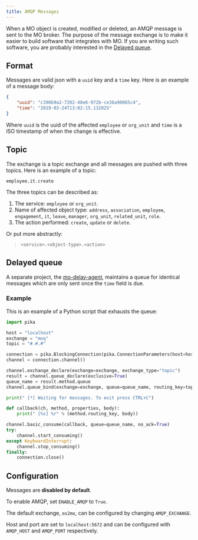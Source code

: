 ```yaml
---
title: AMQP Messages
---
```


When a MO object is created, modified or deleted, an AMQP message is
sent to the MO broker. The purpose of the message exchange is to make it
easier to build software that integrates with MO. If you are writing
such software, you are probably interested in the [Delayed
queue](#delayed-queue).

## Format


Messages are valid json with a `uuid` key and a `time` key. Here is an
example of a message body:

```json
{
    "uuid": "c390b9a2-7202-48e6-972b-ce36a90065c4",
    "time": "2019-03-24T13:02:15.132025"
}
```

Where `uuid` is the uuid of the affected `employee` or `org_unit` and
`time` is a ISO timestamp of when the change is effective.

## Topic


The exchange is a topic exchange and all messages are pushed with three
topics. Here is an example of a topic:

`employee.it.create`

The three topics can be described as:

1.  The service: `employee` or `org_unit`.
2.  Name of affected object type: `address`, `association`,
     `employee`, `engagement`, `it`, `leave`, `manager`, `org_unit`,
     `related_unit`, `role`.
3.  The action performed: `create`, `update` or `delete`.

Or put more abstractly:

> `<service>.<object-type>.<action>`

## Delayed queue


A separate project, the
[mo-delay-agent](https://gitlab.magenta.dk/lora/mo-delay-agent/),
maintains a queue for identical messages which are only sent once the
`time` field is due.

### Example


This is an example of a Python script that exhausts the queue:

```python
import pika

host = "localhost"
exchange = "moq"
topic = "#.#.#"

connection = pika.BlockingConnection(pika.ConnectionParameters(host=host))
channel = connection.channel()

channel.exchange_declare(exchange=exchange, exchange_type="topic")
result = channel.queue_declare(exclusive=True)
queue_name = result.method.queue
channel.queue_bind(exchange=exchange, queue=queue_name, routing_key=topic)

print(" [*] Waiting for messages. To exit press CTRL+C")

def callback(ch, method, properties, body):
    print(" [%s] %r" % (method.routing_key, body))

channel.basic_consume(callback, queue=queue_name, no_ack=True)
try:
    channel.start_consuming()
except KeyboardInterrupt:
    channel.stop_consuming()
finally:
    connection.close()
```

## Configuration

Messages are **disabled by default**.

To enable AMQP, set `ENABLE_AMQP` to `True`.

The default exchange, `os2mo`, can be configured by changing `AMQP_EXCHANGE`.

Host and port are set to `localhost:5672` and can be configured with
`AMQP_HOST` and `AMQP_PORT` respectively.
